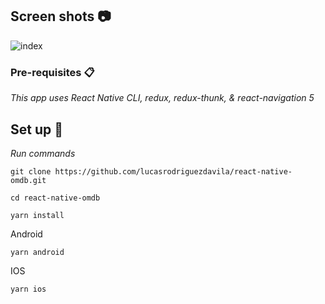 
## Screen shots 📷

![index](https://user-images.githubusercontent.com/69542107/113020245-c8fb6400-9158-11eb-9bbf-a7642f968b25.jpg)

### Pre-requisites 📋

_This app uses React Native CLI, redux, redux-thunk, & react-navigation 5_


## Set up 🔧
_Run commands_
```
git clone https://github.com/lucasrodriguezdavila/react-native-omdb.git
```
```
cd react-native-omdb
```
```
yarn install
```

Android
```
yarn android
```
IOS
```
yarn ios
```



